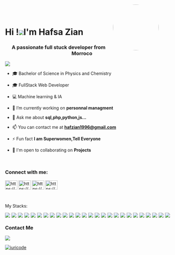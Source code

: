 <img align="right" width="150" height="150" style="border-radius: 50%;" src="https://github.com/hafs96.png"/>
<br><br>
<h1 align="left"">
  Hi !<img src="https://user-images.githubusercontent.com/18350557/176309783-0785949b-9127-417c-8b55-ab5a4333674e.gif"/>I'm Hafsa Zian
</h1>
<h3 align="center">A passionate full stuck developer from Morroco</h3>

<p align="left">
  <img src="https://komarev.com/ghpvc/?username=hafs96&color=05122A" alt"Profile Views" /> 
</p>

- 🎓 Bachelor of Science in Physics and Chemistry

- 🎓 FullStack Web Developer

- 💻 Machine learning & IA

- 🚀  I’m currently working on **personnal managment**

- 💬 Ask me about **sql,php,python,js...**

- 📫 You can contact me at **hafzian1996@gmail.com**

- ⚡ Fun fact **I am Superwomen,Tell Everyone**
  
- 🤝 I'm open to collaborating on **Projects**

<br>

<h3 align="left">Connect with me:</h3>
<p align="left">
<a href="https://linkedin.com/in/https://www.linkedin.com/in/hafsa-zian-b760001b7/" target="blank"><img align="center" src="https://raw.githubusercontent.com/rahuldkjain/github-profile-readme-generator/master/src/images/icons/Social/linked-in-alt.svg" alt="https://www.linkedin.com/in/hafsa-zian-b760001b7/" height="30" width="40" /></a>
<a href="https://fb.com/https://www.facebook.com/hafssaa.ziaane/" target="blank"><img align="center" src="https://raw.githubusercontent.com/rahuldkjain/github-profile-readme-generator/master/src/images/icons/Social/facebook.svg" alt="https://www.facebook.com/hafssaa.ziaane/" height="30" width="40" /></a>
<a href="https://instagram.com/https://www.instagram.com/hafssa_zian/" target="blank"><img align="center" src="https://raw.githubusercontent.com/rahuldkjain/github-profile-readme-generator/master/src/images/icons/Social/instagram.svg" alt="https://www.instagram.com/hafssa_zian/" height="30" width="40" /></a>
<a href="https://codeforces.com/profile/https://codeforces.com/profile/zian_hafss" target="blank"><img align="center" src="https://raw.githubusercontent.com/rahuldkjain/github-profile-readme-generator/master/src/images/icons/Social/codeforces.svg" alt="https://codeforces.com/profile/zian_hafss" height="30" width="40" /></a>
</p>

<br>
<p>
  My Stacks:
</p>

<div style="display: flex; gap: 5px">
<img src="https://img.shields.io/badge/JavaScript-05122A?logo=javascript"/>
<img src="https://img.shields.io/badge/HTML5-05122A?logo=html5"/>
<img src="https://img.shields.io/badge/CSS3-05122A?logo=css3"/>
<img src="https://img.shields.io/badge/React-05122A?logo=react"/>
<img src="https://img.shields.io/badge/Redux-05122A?logo=redux"/>
<img src="https://img.shields.io/badge/VueJS-05122A?logo=vuedotjs"/>
<img src="https://img.shields.io/badge/NodeJS-05122A?logo=nodedotjs"/>
<img src="https://img.shields.io/badge/ExpressJS-05122A?logo=Express"/>
<img src="https://img.shields.io/badge/MySQL-05122A?logo=mysql"/>
<img src="https://img.shields.io/badge/MongoDB-05122A?logo=mongodb"/>
<img src="https://img.shields.io/badge/Php-05122A?logo=php"/>
<img src="https://img.shields.io/badge/Laravel-05122A?logo=laravel"/>
<img src="https://img.shields.io/badge/Figma-05122A?logo=figma"/>
<img src="https://img.shields.io/badge/Bootstrap-05122A?logo=Bootstrap"/>
<img src="https://img.shields.io/badge/Git-05122A?logo=git"/>
<img src="https://img.shields.io/badge/SonarQube-05122A?logo=SonarQube"/>
<img src="https://img.shields.io/badge/GitLab-05122A?logo=gitlab"/>
<img src="https://img.shields.io/badge/Jira-05122A?logo=jira"/>
<img src="https://img.shields.io/badge/Docker-05122A?logo=Docker"/>
<img src="https://img.shields.io/badge/Python-05122A?logo=Python"/>
<img src="https://img.shields.io/badge/NumPy-05122A?logo=numpy"/>
<img src="https://img.shields.io/badge/PyTorch-05122A?logo=PyTorch"/>
<img src="https://img.shields.io/badge/Pandas-05122A?logo=Pandas"/>
<img src="https://img.shields.io/badge/TensorFlow-05122A?logo=tensorflow"/>
<img src="https://img.shields.io/badge/Scikitlearn-05122A?logo=scikitlearn"/>
<img src="https://img.shields.io/badge/seaborn-05122A?logo=Seaborn"/>
</div>

<h3>
  Contact Me
</h3>

<a href="https://www.linkedin.com/in/hafsa-zian-b760001b7/" target="_blank">
  <img src="https://img.shields.io/badge/hafsazian-05122A?logo=linkedin"/>
</a>


[![iuricode](https://github-readme-stats.vercel.app/api/top-langs/?username=hafs96&hide=html&layout=compact&theme=dracula)](https://github.com/anuraghazra/github-readme-stats)
